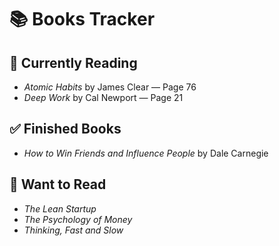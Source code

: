 # 📚 Books Tracker

## 📖 Currently Reading
- *Atomic Habits* by James Clear — Page 76
- *Deep Work* by Cal Newport — Page 21

## ✅ Finished Books
- *How to Win Friends and Influence People* by Dale Carnegie

## 📌 Want to Read
- *The Lean Startup*
- *The Psychology of Money*
- *Thinking, Fast and Slow*

